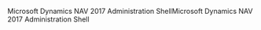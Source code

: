 <span data-ttu-id="3b26f-101">Microsoft Dynamics NAV 2017 Administration Shell</span><span class="sxs-lookup"><span data-stu-id="3b26f-101">Microsoft Dynamics NAV 2017 Administration Shell</span></span>